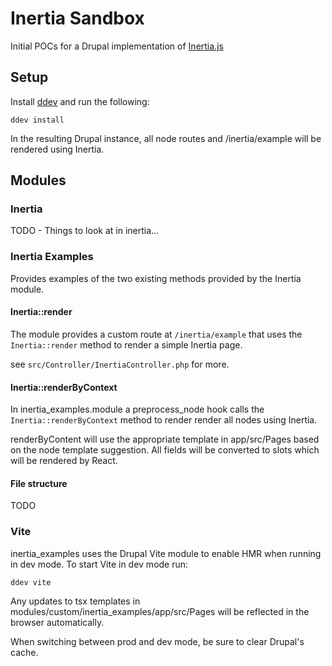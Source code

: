 # Inertia Sandbox

Initial POCs for a Drupal implementation of [Inertia.js](https://inertiajs.com/)

## Setup

Install [ddev](https://ddev.readthedocs.io/en/stable/) and run the following:

`ddev install`

In the resulting Drupal instance, all node routes and /inertia/example will
be rendered using Inertia.

## Modules

### Inertia

TODO - Things to look at in inertia...

### Inertia Examples

Provides examples of the two existing methods provided by the Inertia module.

#### Inertia::render

The module provides a custom route at `/inertia/example` that uses the
`Inertia::render` method to render a simple Inertia page.

see `src/Controller/InertiaController.php` for more.

#### Inertia::renderByContext

In inertia_examples.module a preprocess_node hook calls the
`Inertia::renderByContext` method to render render all nodes using
Inertia.

renderByContent will use the appropriate template in app/src/Pages based on the
node template suggestion. All fields will be converted to slots which will be
rendered by React.

#### File structure

TODO

### Vite

inertia_examples uses the Drupal Vite module to enable HMR when running in dev
mode. To start Vite in dev mode run:

`ddev vite`

Any updates to tsx templates in modules/custom/inertia_examples/app/src/Pages
will be reflected in the browser automatically.

When switching between prod and dev mode, be sure to clear Drupal's cache.
